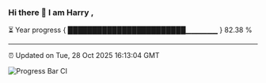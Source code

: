 ### Hi there 👋 I am Harry , 

⏳ Year progress { ████████████████████████▁▁▁▁▁▁ } 82.38 %

---

⏰ Updated on Tue, 28 Oct 2025 16:13:04 GMT

![Progress Bar CI](https://github.com/duykhang68/duykhang68/workflows/Progress%20Bar%20CI/badge.svg)
